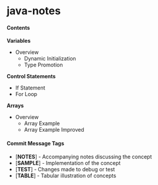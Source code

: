 # java-notes

#### Contents
**Variables**
- Overview
  - Dynamic Initialization
  - Type Promotion

**Control Statements**
  - If Statement
  - For Loop

**Arrays**
- Overview
  - Array Example
  - Array Example Improved

#### Commit Message Tags

- [**NOTES**] - Accompanying notes discussing the concept
- [**SAMPLE**] - Implementation of the concept
- [**TEST**] - Changes made to debug or test
- [**TABLE**] - Tabular illustration of concepts
